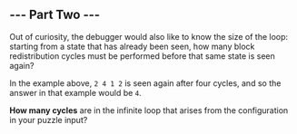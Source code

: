 ## --- Part Two ---

Out of curiosity, the debugger would also like to know the size of the loop: starting from a state that has already been seen, how many block redistribution cycles must be performed before that same state is seen again?

In the example above, ``2 4 1 2`` is seen again after four cycles, and so the answer in that example would be ``4``.

__How many cycles__ are in the infinite loop that arises from the configuration in your puzzle input?
